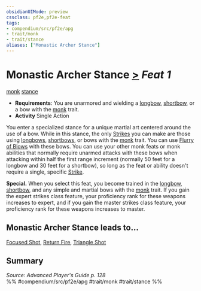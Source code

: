 ```yaml
---
obsidianUIMode: preview
cssclass: pf2e,pf2e-feat
tags:
- compendium/src/pf2e/apg
- trait/monk
- trait/stance
aliases: ["Monastic Archer Stance"]
---
```

# Monastic Archer Stance  [>](/rules/core-rulebook/chapter-9-playing-the-game.md#Actions "Single Action") *Feat 1*  
[monk](/rules/traits/monk.md)  [stance](/rules/traits/stance.md)  

- **Requirements**: You are unarmored and wielding a [longbow](/compendium/equipment/items/longbow.md), [shortbow](/compendium/equipment/items/shortbow.md), or a bow with the [monk](/rules/traits/monk.md) trait.
- **Activity** Single Action

You enter a specialized stance for a unique martial art centered around the use of a bow. While in this stance, the only [Strikes](/rules/actions/strike.md) you can make are those using [longbows](/compendium/equipment/items/longbow.md), [shortbows](/compendium/equipment/items/shortbow.md), or bows with the [monk](/rules/traits/monk.md) trait. You can use [Flurry of Blows](/rules/actions/flurry-of-blows.md) with these bows. You can use your other monk feats or monk abilities that normally require unarmed attacks with these bows when attacking within half the first range increment (normally 50 feet for a longbow and 30 feet for a shortbow), so long as the feat or ability doesn't require a single, specific [Strike](/rules/actions/strike.md).

**Special.** When you select this feat, you become trained in the [longbow](/compendium/equipment/items/longbow.md), [shortbow](/compendium/equipment/items/shortbow.md), and any simple and martial bows with the [monk](/rules/traits/monk.md) trait. If you gain the expert strikes class feature, your proficiency rank for these weapons increases to expert, and if you gain the master strikes class feature, your proficiency rank for these weapons increases to master.

## Monastic Archer Stance leads to...

[Focused Shot](/compendium/feats/focused-shot-apg.md), [Return Fire](/compendium/feats/return-fire-apg.md), [Triangle Shot](/compendium/feats/triangle-shot-apg.md)

## Summary

*Source: Advanced Player's Guide p. 128*  
%% #compendium/src/pf2e/apg #trait/monk #trait/stance %%